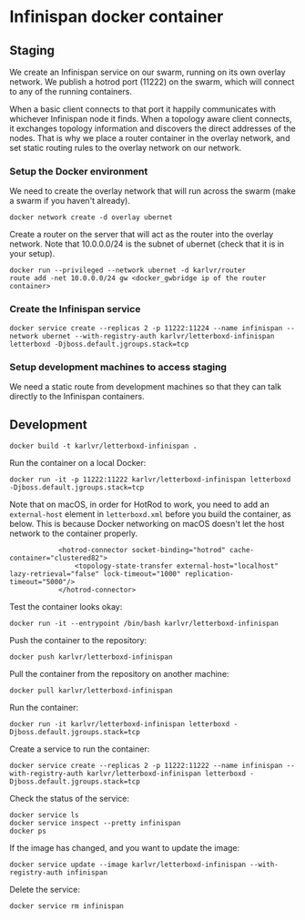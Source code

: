 # Infinispan docker container

## Staging

We create an Infinispan service on our swarm, running on its own overlay network. We publish a hotrod port (11222) on 
the swarm, which will connect to any of the running containers.

When a basic client connects to that port it happily communicates with whichever Infinispan node it finds. When a 
topology aware client connects, it exchanges topology information and discovers the direct addresses of the nodes.
That is why we place a router container in the overlay network, and set static routing rules to the overlay network
on our network.

### Setup the Docker environment

We need to create the overlay network that will run across the swarm (make a swarm if you haven't already).

```
docker network create -d overlay ubernet
```

Create a router on the server that will act as the router into the overlay network. Note that 10.0.0.0/24 is the subnet of ubernet (check that it is in your setup).

```
docker run --privileged --network ubernet -d karlvr/router
route add -net 10.0.0.0/24 gw <docker_gwbridge ip of the router container>
```

### Create the Infinispan service

```
docker service create --replicas 2 -p 11222:11224 --name infinispan --network ubernet --with-registry-auth karlvr/letterboxd-infinispan letterboxd -Djboss.default.jgroups.stack=tcp
```

### Setup development machines to access staging

We need a static route from development machines so that they can talk directly to the Infinispan containers.

## Development

```
docker build -t karlvr/letterboxd-infinispan .
```

Run the container on a local Docker:

```
docker run -it -p 11222:11222 karlvr/letterboxd-infinispan letterboxd -Djboss.default.jgroups.stack=tcp
```

Note that on macOS, in order for HotRod to work, you need to add an `external-host` element in `letterboxd.xml` before you
build the container, as below. This is because Docker networking on macOS doesn't let the host network to the container
properly.

```
            <hotrod-connector socket-binding="hotrod" cache-container="clustered82">
                <topology-state-transfer external-host="localhost" lazy-retrieval="false" lock-timeout="1000" replication-timeout="5000"/>
            </hotrod-connector>
```

Test the container looks okay:

```
docker run -it --entrypoint /bin/bash karlvr/letterboxd-infinispan
```

Push the container to the repository:

```
docker push karlvr/letterboxd-infinispan
```

Pull the container from the repository on another machine:

```
docker pull karlvr/letterboxd-infinispan
```

Run the container:

```
docker run -it karlvr/letterboxd-infinispan letterboxd -Djboss.default.jgroups.stack=tcp
```

Create a service to run the container:

```
docker service create --replicas 2 -p 11222:11222 --name infinispan --with-registry-auth karlvr/letterboxd-infinispan letterboxd -Djboss.default.jgroups.stack=tcp
```

Check the status of the service:

```
docker service ls
docker service inspect --pretty infinispan
docker ps
```

If the image has changed, and you want to update the image:

```
docker service update --image karlvr/letterboxd-infinispan --with-registry-auth infinispan
```

Delete the service:

```
docker service rm infinispan
```

